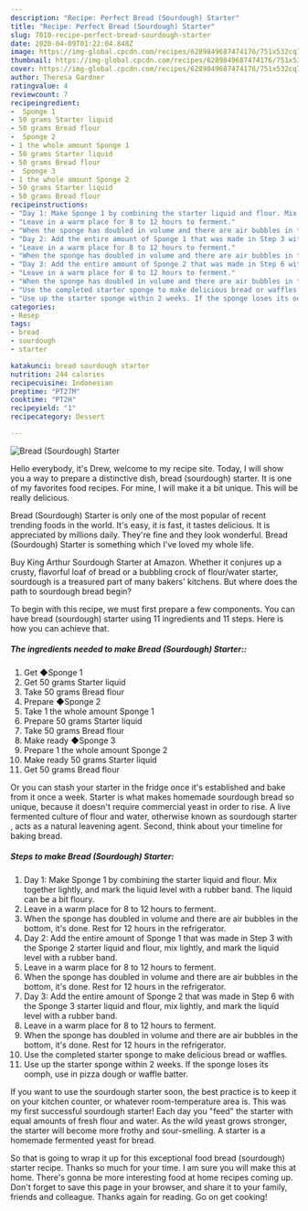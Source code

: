 ```yaml
---
description: "Recipe: Perfect Bread (Sourdough) Starter"
title: "Recipe: Perfect Bread (Sourdough) Starter"
slug: 7010-recipe-perfect-bread-sourdough-starter
date: 2020-04-09T01:22:04.848Z
image: https://img-global.cpcdn.com/recipes/6289849687474176/751x532cq70/bread-sourdough-starter-recipe-main-photo.jpg
thumbnail: https://img-global.cpcdn.com/recipes/6289849687474176/751x532cq70/bread-sourdough-starter-recipe-main-photo.jpg
cover: https://img-global.cpcdn.com/recipes/6289849687474176/751x532cq70/bread-sourdough-starter-recipe-main-photo.jpg
author: Theresa Gardner
ratingvalue: 4
reviewcount: 7
recipeingredient:
-  Sponge 1
- 50 grams Starter liquid
- 50 grams Bread flour
-  Sponge 2
- 1 the whole amount Sponge 1
- 50 grams Starter liquid
- 50 grams Bread flour
-  Sponge 3
- 1 the whole amount Sponge 2
- 50 grams Starter liquid
- 50 grams Bread flour
recipeinstructions:
- "Day 1: Make Sponge 1 by combining the starter liquid and flour. Mix together lightly, and mark the liquid level with a rubber band. The liquid can be a bit floury."
- "Leave in a warm place for 8 to 12 hours to ferment."
- "When the sponge has doubled in volume and there are air bubbles in the bottom, it&#39;s done. Rest for 12 hours in the refrigerator."
- "Day 2: Add the entire amount of Sponge 1 that was made in Step 3 with the Sponge 2 starter liquid and flour, mix lightly, and mark the liquid level with a rubber band."
- "Leave in a warm place for 8 to 12 hours to ferment."
- "When the sponge has doubled in volume and there are air bubbles in the bottom, it&#39;s done. Rest for 12 hours in the refrigerator."
- "Day 3: Add the entire amount of Sponge 2 that was made in Step 6 with the Sponge 3 starter liquid and flour, mix lightly, and mark the liquid level with a rubber band."
- "Leave in a warm place for 8 to 12 hours to ferment."
- "When the sponge has doubled in volume and there are air bubbles in the bottom, it&#39;s done. Rest for 12 hours in the refrigerator."
- "Use the completed starter sponge to make delicious bread or waffles."
- "Use up the starter sponge within 2 weeks. If the sponge loses its oomph, use in pizza dough or waffle batter."
categories:
- Resep
tags:
- bread
- sourdough
- starter

katakunci: bread sourdough starter
nutrition: 244 calories
recipecuisine: Indonesian
preptime: "PT27M"
cooktime: "PT2H"
recipeyield: "1"
recipecategory: Dessert

---
```



![Bread (Sourdough) Starter](https://img-global.cpcdn.com/recipes/6289849687474176/751x532cq70/bread-sourdough-starter-recipe-main-photo.jpg)

Hello everybody, it's Drew, welcome to my recipe site. Today, I will show you a way to prepare a distinctive dish, bread (sourdough) starter. It is one of my favorites food recipes. For mine, I will make it a bit unique. This will be really delicious.

Bread (Sourdough) Starter is only one of the most popular of recent trending foods in the world. It's easy, it is fast, it tastes delicious. It is appreciated by millions daily. They're fine and they look wonderful. Bread (Sourdough) Starter is something which I've loved my whole life.

Buy King Arthur Sourdough Starter at Amazon. Whether it conjures up a crusty, flavorful loaf of bread or a bubbling crock of flour/water starter, sourdough is a treasured part of many bakers&#39; kitchens. But where does the path to sourdough bread begin?


To begin with this recipe, we must first prepare a few components. You can have bread (sourdough) starter using 11 ingredients and 11 steps. Here is how you can achieve that.

##### The ingredients needed to make Bread (Sourdough) Starter::

1. Get  ◆Sponge 1
1. Get 50 grams Starter liquid
1. Take 50 grams Bread flour
1. Prepare  ◆Sponge 2
1. Take 1 the whole amount Sponge 1
1. Prepare 50 grams Starter liquid
1. Take 50 grams Bread flour
1. Make ready  ◆Sponge 3
1. Prepare 1 the whole amount Sponge 2
1. Make ready 50 grams Starter liquid
1. Get 50 grams Bread flour


Or you can stash your starter in the fridge once it&#39;s established and bake from it once a week. Starter is what makes homemade sourdough bread so unique, because it doesn&#39;t require commercial yeast in order to rise. A live fermented culture of flour and water, otherwise known as sourdough starter , acts as a natural leavening agent. Second, think about your timeline for baking bread. 

##### Steps to make Bread (Sourdough) Starter:

1. Day 1: Make Sponge 1 by combining the starter liquid and flour. Mix together lightly, and mark the liquid level with a rubber band. The liquid can be a bit floury.
1. Leave in a warm place for 8 to 12 hours to ferment.
1. When the sponge has doubled in volume and there are air bubbles in the bottom, it&#39;s done. Rest for 12 hours in the refrigerator.
1. Day 2: Add the entire amount of Sponge 1 that was made in Step 3 with the Sponge 2 starter liquid and flour, mix lightly, and mark the liquid level with a rubber band.
1. Leave in a warm place for 8 to 12 hours to ferment.
1. When the sponge has doubled in volume and there are air bubbles in the bottom, it&#39;s done. Rest for 12 hours in the refrigerator.
1. Day 3: Add the entire amount of Sponge 2 that was made in Step 6 with the Sponge 3 starter liquid and flour, mix lightly, and mark the liquid level with a rubber band.
1. Leave in a warm place for 8 to 12 hours to ferment.
1. When the sponge has doubled in volume and there are air bubbles in the bottom, it&#39;s done. Rest for 12 hours in the refrigerator.
1. Use the completed starter sponge to make delicious bread or waffles.
1. Use up the starter sponge within 2 weeks. If the sponge loses its oomph, use in pizza dough or waffle batter.


If you want to use the sourdough starter soon, the best practice is to keep it on your kitchen counter, or whatever room-temperature area is. This was my first successful sourdough starter! Each day you &#34;feed&#34; the starter with equal amounts of fresh flour and water. As the wild yeast grows stronger, the starter will become more frothy and sour-smelling. A starter is a homemade fermented yeast for bread. 

So that is going to wrap it up for this exceptional food bread (sourdough) starter recipe. Thanks so much for your time. I am sure you will make this at home. There's gonna be more interesting food at home recipes coming up. Don't forget to save this page in your browser, and share it to your family, friends and colleague. Thanks again for reading. Go on get cooking!
